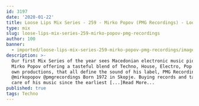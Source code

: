 ```yaml
---
id: 3197
date: '2020-01-22'
title: Loose Lips Mix Series - 259 - Mirko Popov (PMG Recordings) - Loose Lips
type: mix
slug: loose-lips-mix-series-259-mirko-popov-pmg-recordings
author: 100
banner:
  - imported/loose-lips-mix-series-259-mirko-popov-pmg-recordings/image3197.jpeg
description: >-
  Our first Mix Series of the year sees Macedonian electronic music pioneer
  Mirko Popov offering a tasteful blend of Techno, House, Electro, Pop and his
  own productions, that all define the sound of his label, PMG Recordings.
  @mirkopopov @pmgrecordings Born 1972 in Skopje. Buying records and taking good
  care of his music since the earliest [...]Read More...
published: true
tags: Techno
---
```


